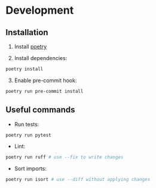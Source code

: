 # Development

## Installation

1. Install [poetry](https://python-poetry.org/docs/#installation)

2. Install dependencies:

```bash
poetry install
```

3. Enable pre-commit hook:

```bash
poetry run pre-commit install
```

## Useful commands

- Run tests:

```bash
poetry run pytest
```

- Lint:

```bash
poetry run ruff # use --fix to write changes
```

- Sort imports:

```bash
poetry run isort # use --diff without applying changes
```
